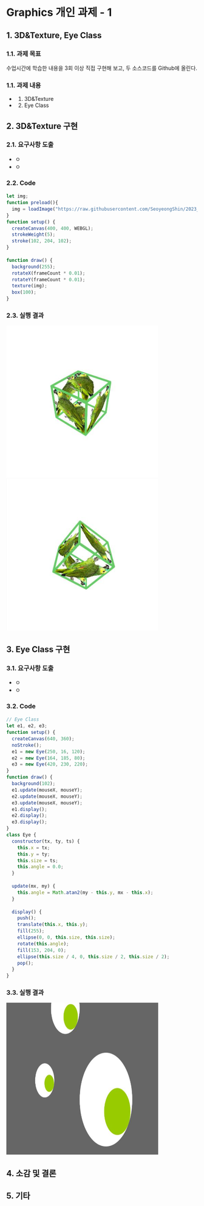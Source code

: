 # Graphics 개인 과제 - 1 

## 1. 3D&Texture, Eye Class

### 1.1. 과제 목표 
수업시간에 학습한 내용을 3회 이상 직접 구현해 보고, 두 소스코드를 Github에 올린다.
### 1.1. 과제 내용 
  * 1. 3D&Texture
  * 2. Eye Class

## 2. 3D&Texture 구현
### 2.1. 요구사항 도출
  * ㅇ
  * ㅇ
### 2.2. Code 
```javascript
let img;
function preload(){
  img = loadImage("https://raw.githubusercontent.com/SeoyeongShin/2023_1Graphics/main/img/bird_parrot.png");
}
function setup() {
  createCanvas(400, 400, WEBGL);
  strokeWeight(5);
  stroke(102, 204, 102);
}

function draw() {
  background(255);
  rotateX(frameCount * 0.01);
  rotateY(frameCount * 0.01);
  texture(img);
  box(100);
}
```

### 2.3. 실행 결과
<img src="https://raw.githubusercontent.com/SeoyeongShin/2023_1Graphics/main/img/result/box_texture_result.jpg" width="400px" height="400px" title="boxTexture1" alt="boxTexture1"></img>
<img src="https://raw.githubusercontent.com/SeoyeongShin/2023_1Graphics/main/img/result/box_texture_2_result.jpg" width="400px" height="400px" title="boxTexture2" alt="boxTexture2"></img>
<br/>

## 3. Eye Class 구현
### 3.1. 요구사항 도출
  * ㅇ
  * ㅇ
### 3.2. Code 
```javascript
// Eye Class
let e1, e2, e3;
function setup() {
  createCanvas(640, 360);
  noStroke();
  e1 = new Eye(250, 16, 120);
  e2 = new Eye(164, 185, 80);
  e3 = new Eye(420, 230, 220);
}
function draw() {
  background(102);
  e1.update(mouseX, mouseY);
  e2.update(mouseX, mouseY);
  e3.update(mouseX, mouseY);
  e1.display();
  e2.display();
  e3.display();
}
class Eye {
  constructor(tx, ty, ts) {
    this.x = tx;
    this.y = ty;
    this.size = ts;
    this.angle = 0.0;
  }

  update(mx, my) {
    this.angle = Math.atan2(my - this.y, mx - this.x);
  }

  display() {
    push();
    translate(this.x, this.y);
    fill(255);
    ellipse(0, 0, this.size, this.size);
    rotate(this.angle);
    fill(153, 204, 0);
    ellipse(this.size / 4, 0, this.size / 2, this.size / 2);
    pop();
  }
}
```

### 3.3. 실행 결과
<img src="https://raw.githubusercontent.com/SeoyeongShin/2023_1Graphics/main/img/result/EyeClassResult.JPG" width="400px" height="400px" title="EyeClassResult" alt="EyeClassResult"></img>
<br/>

## 4. 소감 및 결론 

## 5. 기타 
